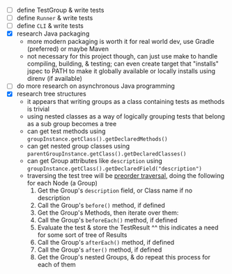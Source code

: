 - [ ] define TestGroup & write tests
- [ ] define `Runner` & write tests
- [ ] define `CLI` & write tests
- [x] research Java packaging
  - more modern packaging is worth it for real world dev, use Gradle (preferred) or maybe Maven
  - not necessary for this project though, can just use make to handle compiling, building, & testing; can even create target that "installs" jspec to PATH to make it globally available or locally installs using direnv (if available)
- [ ] do more research on asynchronous Java programming
- [x] research tree structures
  - it appears that writing groups as a class containing tests as methods is trivial
  - using nested classes as a way of logically grouping tests that belong as a sub group becomes a tree
  - can get test methods using `groupInstance.getClass().getDeclaredMethods()`
  - can get nested group classes using `parentGroupInstance.getClass().getDeclaredClasses()`
  - can get Group attributes like `description` using `groupInstance.getClass().getDeclaredField("description")`
  - traversing the test tree will be [preorder traversal](http://cs360.cs.ua.edu/lectures-new/36%20Non-Binary%20Trees%20and%20Traversals.pdf), doing the following for each Node (a Group)
    1. Get the Group's `description` field, or Class name if no description
    2. Call the Group's `before()` method, if defined
    3. Get the Group's Methods, then iterate over them:
      1. Call the Group's `beforeEach()` method, if defined
      2. Evaluate the test & store the TestResult 
        ^^ this indicates a need for some sort of tree of Results
      3. Call the Group's `afterEach()` method, if defined
    4. Call the Group's `after()` method, if defined
    5. Get the Group's nested Groups, & do repeat this process for each of them
